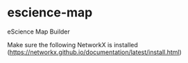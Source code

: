 # escience-map
eScience Map Builder

Make sure the following NetworkX is installed (https://networkx.github.io/documentation/latest/install.html)



